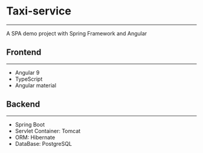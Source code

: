 # Taxi-service
-------------------------
A SPA demo project with Spring Framework and Angular

## Frontend
-------------------------
- Angular 9
- TypeScript
- Angular material

## Backend
-------------------------
- Spring Boot
- Servlet Container: Tomcat
- ORM: Hibernate
- DataBase: PostgreSQL
